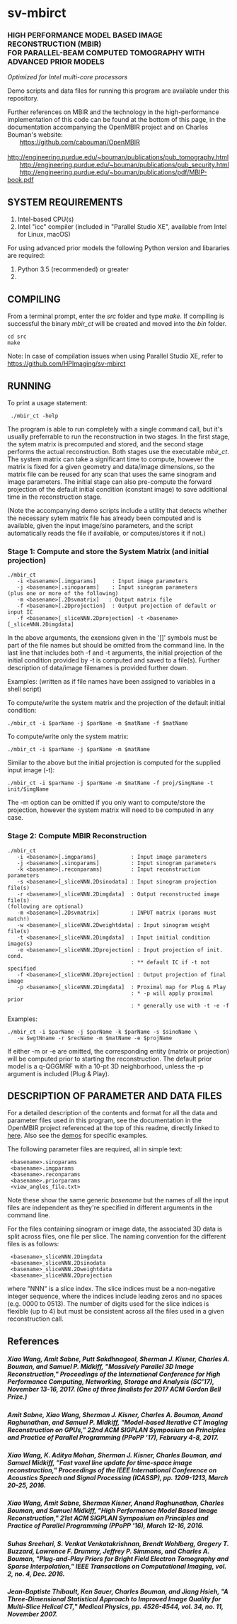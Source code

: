 # sv-mbirct

### HIGH PERFORMANCE MODEL BASED IMAGE RECONSTRUCTION (MBIR) </br> FOR PARALLEL-BEAM COMPUTED TOMOGRAPHY WITH ADVANCED PRIOR MODELS
*Optimized for Intel multi-core processors*

Demo scripts and data files for running this program are available under this repository.

Further references on MBIR and the technology in the high-performance implementation of this
code can be found at the bottom of this page, in the documentation accompanying the OpenMBIR
project and on Charles Bouman's website:  
&nbsp;&nbsp;&nbsp;&nbsp;&nbsp;&nbsp;
https://github.com/cabouman/OpenMBIR  
&nbsp;&nbsp;&nbsp;&nbsp;&nbsp;&nbsp;
http://engineering.purdue.edu/~bouman/publications/pub_tomography.html  
&nbsp;&nbsp;&nbsp;&nbsp;&nbsp;&nbsp;
http://engineering.purdue.edu/~bouman/publications/pub_security.html  
&nbsp;&nbsp;&nbsp;&nbsp;&nbsp;&nbsp;
http://engineering.purdue.edu/~bouman/publications/pdf/MBIP-book.pdf

## SYSTEM REQUIREMENTS

1. Intel-based CPU(s)
2. Intel "icc" compiler (included in "Parallel Studio XE", available from Intel for Linux, macOS)

For using advanced prior models the following Python version and libararies are required:
1. Python 3.5 (recommended) or greater
2. 

## COMPILING

From a terminal prompt, enter the *src* folder and type *make*. If
compiling is successful the binary *mbir_ct* will be created and moved into
the *bin* folder. 
```
cd src  
make
```

Note: In case of compilation issues when using Parallel Studio XE, refer to
https://github.com/HPImaging/sv-mbirct


## RUNNING

To print a usage statement:

     ./mbir_ct -help

The program is able to run completely with a single command call, but it's 
usually preferrable to run the reconstruction in two stages. In the 
first stage, the sytem matrix is precomputed and stored, and the second
stage performs the actual reconstruction. 
Both stages use the executable *mbir_ct*.
The system matrix can take a significant time to compute,
however the matrix is fixed for a given geometry and data/image 
dimensions, so the matrix file can be reused for any scan that uses the 
same sinogram and image parameters.
The initial stage can also pre-compute 
the forward projection of the default initial condition (constant image)
to save additional time in the reconstruction stage.

(Note the accompanying demo scripts include a utility that detects whether
the necessary sytem matrix file has already been computed and is available, 
given the input image/sino parameters, and the script automatically reads
the file if available, or computes/stores it if not.)

### Stage 1: Compute and store the System Matrix (and initial projection)

    ./mbir_ct
       -i <basename>[.imgparams]     : Input image parameters
       -j <basename>[.sinoparams]    : Input sinogram parameters
    (plus one or more of the following)
       -m <basename>[.2Dsvmatrix]   : Output matrix file
       -f <basename>[.2Dprojection]  : Output projection of default or input IC
       -f <basename>[_sliceNNN.2Dprojection] -t <basename>[_sliceNNN.2Dimgdata]

In the above arguments, the exensions given in the '[]' symbols must be part
of the file names but should be omitted from the command line.
In the last line that includes both -f and -t arguments, the initial 
projection of the initial condition provided by -t is computed and 
saved to a file(s). Further description of data/image filenames is provided
further down.

Examples: (written as if file names have been assigned 
           to variables in a shell script)

To compute/write the system matrix and the projection of the default initial condition:  

    ./mbir_ct -i $parName -j $parName -m $matName -f $matName

To compute/write only the system matrix:  
 
    ./mbir_ct -i $parName -j $parName -m $matName


Similar to the above but the initial projection is computed for the supplied input image (-t):  

    ./mbir_ct -i $parName -j $parName -m $matName -f proj/$imgName -t init/$imgName

The -m option can be omitted if you only want to compute/store the
projection, however the system matrix will need to be computed in any case.


### Stage 2: Compute MBIR Reconstruction

    ./mbir_ct
       -i <basename>[.imgparams]           : Input image parameters
       -j <basename>[.sinoparams]          : Input sinogram parameters
       -k <basename>[.reconparams]         : Input reconstruction parameters
       -s <basename>[_sliceNNN.2Dsinodata] : Input sinogram projection file(s)
       -r <basename>[_sliceNNN.2Dimgdata]  : Output reconstructed image file(s)
    (following are optional)
       -m <basename>[.2Dsvmatrix]          : INPUT matrix (params must match!)
       -w <basename>[_sliceNNN.2Dweightdata] : Input sinogram weight file(s)
       -t <basename>[_sliceNNN.2Dimgdata]  : Input initial condition image(s)
       -e <basename>[_sliceNNN.2Dprojection] : Input projection of init. cond.
                                           : ** default IC if -t not specified
       -f <basename>[_sliceNNN.2Dprojection] : Output projection of final image
       -p <basename>[_sliceNNN.2Dimgdata]  : Proximal map for Plug & Play
                                           : * -p will apply proximal prior
                                           : * generally use with -t -e -f

Examples:

    ./mbir_ct -i $parName -j $parName -k $parName -s $sinoName \
       -w $wgtNname -r $recName -m $matName -e $projName

If either -m or -e are omitted, the corresponding entity (matrix or
projection) will be computed prior to starting the reconstruction.
The default prior model is a q-QGGMRF with a 10-pt 3D neighborhood, unless
the -p argument is included (Plug & Play).


## DESCRIPTION OF PARAMETER AND DATA FILES

For a detailed description of the contents and format for all the data and parameter
files used in this program, see the documentation in the OpenMBIR project
referenced at the top of this readme, directly linked to 
[here](https://github.com/cabouman/OpenMBIR/raw/master/Documentation/MBIR-Modular-specification.docx).
Also see the [demos](https://github.com/sjkisner/mbir-demos)
for specific examples.

The following parameter files are required, all in simple text:

     <basename>.sinoparams  
     <basename>.imgparams  
     <basename>.reconparams  
     <basename>.priorparams
     <view_angles_file.txt>

Note these show the same generic *basename* but the names of all
the input files are independent as they're specified in different
arguments in the command line.

For the files containing sinogram or image data,
the associated 3D data is split across files, one file per slice.
The naming convention for the different files is as follows:

     <basename>_sliceNNN.2Dimgdata
     <basename>_sliceNNN.2Dsinodata
     <basename>_sliceNNN.2Dweightdata
     <basename>_sliceNNN.2Dprojection

where "NNN" is a slice index. The slice indices must be a non-negative 
integer sequence, where the indices include leading zeros and no 
spaces (e.g. 0000 to 0513). 
The number of digits used for the slice indices is flexible (up to 4) 
but must be consistent across all the files used in a given reconstruction call.



## References

##### Xiao Wang, Amit Sabne, Putt Sakdhnagool, Sherman J. Kisner, Charles A. Bouman, and Samuel P. Midkiff, "Massively Parallel 3D Image Reconstruction," *Proceedings of the International Conference for High Performance Computing, Networking, Storage and Analysis (SC'17)*, November 13-16, 2017. (One of three finalists for 2017 ACM Gordon Bell Prize.)

##### Amit Sabne, Xiao Wang, Sherman J. Kisner, Charles A. Bouman, Anand Raghunathan, and Samuel P. Midkiff, "Model-based Iterative CT Imaging Reconstruction on GPUs," *22nd ACM SIGPLAN Symposium on Principles and Practice of Parallel Programming (PPoPP '17)*, February 4-8, 2017.

##### Xiao Wang, K. Aditya Mohan, Sherman J. Kisner, Charles Bouman, and Samuel Midkiff, "Fast voxel line update for time-space image reconstruction," *Proceedings of the IEEE International Conference on Acoustics Speech and Signal Processing (ICASSP)*, pp. 1209-1213, March 20-25, 2016.

##### Xiao Wang, Amit Sabne, Sherman Kisner, Anand Raghunathan, Charles Bouman, and Samuel Midkiff, "High Performance Model Based Image Reconstruction," *21st ACM SIGPLAN Symposium on Principles and Practice of Parallel Programming (PPoPP '16)*, March 12-16, 2016. 

##### Suhas Sreehari, S. Venkat Venkatakrishnan, Brendt Wohlberg, Gregery T. Buzzard, Lawrence F. Drummy, Jeffrey P. Simmons, and Charles A. Bouman, "Plug-and-Play Priors for Bright Field Electron Tomography and Sparse Interpolation," *IEEE Transactions on Computational Imaging*, vol. 2, no. 4, Dec. 2016. 

##### Jean-Baptiste Thibault, Ken Sauer, Charles Bouman, and Jiang Hsieh, "A Three-Dimensional Statistical Approach to Improved Image Quality for Multi-Slice Helical CT," *Medical Physics*, pp. 4526-4544, vol. 34, no. 11, November 2007.
